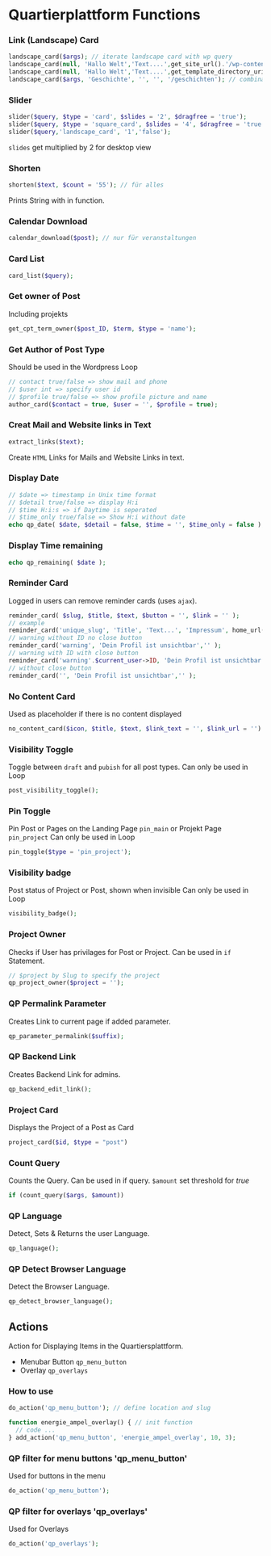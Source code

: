 # Quartierplattform Functions
### Link (Landscape) Card
```php
landscape_card($args); // iterate landscape card with wp query
landscape_card(null, 'Hallo Welt','Text....',get_site_url().'/wp-content/uploads/2020/05/CTL_Titelbild-1.jpg', '/veranstaltungen'); // without query
landscape_card(null, 'Hallo Welt','Text....',get_template_directory_uri().'/assets/images/400x200.png', '/veranstaltungen'); // without query
landscape_card($args, 'Geschichte', '', '', '/geschichten'); // combination Query and Manual
```
### Slider
```php
slider($query, $type = 'card', $slides = '2', $dragfree = 'true');
slider($query, $type = 'square_card', $slides = '4', $dragfree = 'true');
slider($query,'landscape_card', '1','false');
```
`slides` get multiplied by 2 for desktop view
### Shorten
```php
shorten($text, $count = '55'); // für alles
```
Prints String with in function.
### Calendar Download
```php
calendar_download($post); // nur für veranstaltungen
```
### Card List
```php
card_list($query);
```
### Get owner of Post
Including projekts
```php
get_cpt_term_owner($post_ID, $term, $type = 'name');
```
### Get Author of Post Type
Should be used in the Wordpress Loop
```php
// contact true/false => show mail and phone
// $user int => specify user id
// $profile true/false => show profile picture and name
author_card($contact = true, $user = '', $profile = true);
```
### Creat Mail and Website links in Text
```php
extract_links($text);
```
Create `HTML` Links for Mails and Website Links in text.
### Display Date
```php
// $date => timestamp in Unix time format
// $detail true/false => display H:i
// $time H:i:s => if Daytime is seperated
// $time_only true/false => Show H:i without date
echo qp_date( $date, $detail = false, $time = '', $time_only = false );
```
### Display Time remaining
```php
echo qp_remaining( $date );
```
### Reminder Card
Logged in users can remove reminder cards (uses `ajax`).
```php
reminder_card( $slug, $title, $text, $button = '', $link = '' );
// example
reminder_card('unique_slug', 'Title', 'Text...', 'Impressum', home_url( ).'/impressum' );
// warning without ID no close button
reminder_card('warning', 'Dein Profil ist unsichtbar','' );
// warning with ID with close button
reminder_card('warning'.$current_user->ID, 'Dein Profil ist unsichtbar','' );
// without close button
reminder_card('', 'Dein Profil ist unsichtbar','' );
```
### No Content Card
Used as placeholder if there is no content displayed
```php
no_content_card($icon, $title, $text, $link_text = '', $link_url = '')
```
### Visibility Toggle
Toggle between `draft` and `pubish` for all post types.
Can only be used in Loop
```php
post_visibility_toggle();
```

### Pin Toggle
Pin Post or Pages on the Landing Page `pin_main` or Projekt Page `pin_project`
Can only be used in Loop
```php
pin_toggle($type = 'pin_project');
```

### Visibility badge
Post status of Project or Post, shown when invisible
Can only be used in Loop
```php
visibility_badge();
```

### Project Owner
Checks if User has privilages for Post or Project.
Can be used in `if` Statement.
```php
// $project by Slug to specify the project
qp_project_owner($project = '');
```

### QP Permalink Parameter
Creates Link to current page if added parameter.
```php
qp_parameter_permalink($suffix);
```

### QP Backend Link
Creates Backend Link for admins.
```php
qp_backend_edit_link();
```

### Project Card
Displays the Project of a Post as Card
```php
project_card($id, $type = "post")
```

### Count Query
Counts the Query. Can be used in if query. `$amount` set threshold for *true*
```php
if (count_query($args, $amount))
```

### QP Language
Detect, Sets & Returns the user Language.
```php
qp_language();
```
### QP Detect Browser Language
Detect the Browser Language.
```php
qp_detect_browser_language();
```
## Actions
Action for Displaying Items in the Quartiersplattform.

- Menubar Button `qp_menu_button`
- Overlay `qp_overlays`

### How to use
```php
do_action('qp_menu_button'); // define location and slug

function energie_ampel_overlay() { // init function
  // code ...
} add_action('qp_menu_button', 'energie_ampel_overlay', 10, 3);
```

### QP filter for menu buttons 'qp_menu_button'
Used for buttons in the menu
```php
do_action('qp_menu_button');
```

### QP filter for overlays 'qp_overlays'
Used for Overlays
```php
do_action('qp_overlays');
```
